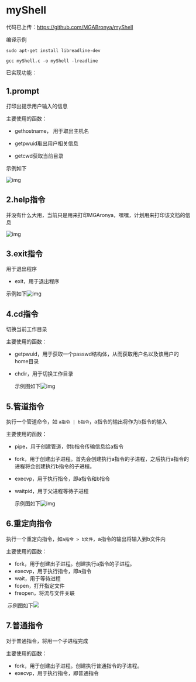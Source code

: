 # myShell

代码已上传：https://github.com/MGABronya/myShell

编译示例

````shell
sudo apt-get install libreadline-dev
````
````shell
gcc myShell.c -o myShell -lreadline
````

已实现功能：

## 1.prompt

打印出提示用户输入的信息

主要使用的函数：

- gethostname， 用于取出主机名

- getpwuid取出用户相关信息

- getcwd获取当前目录

示例如下

![img](http://img.mgaronya.com/78c9a95b15a47cbe3543fd3b08524d1.png) 

## 2.help指令

并没有什么大用，当前只是用来打印MGAronya，嘿嘿，计划用来打印该文档的信息

 ![img](http://img.mgaronya.com/a3630e646273009f8529b089a7131c9.png) 

## 3.exit指令

用于退出程序

- exit，用于退出程序

 示例如下![img](http://img.mgaronya.com/6c72ffd6c75ba2542c5d9f136a116b9.png) 

## 4.cd指令

切换当前工作目录

主要使用的函数：

-  getpwuid，用于获取一个passwd结构体，从而获取用户名以及该用户的home目录
- chdir，用于切换工作目录

  示例图如下![img](http://img.mgaronya.com/33244724b7c7d52cc8f259244463785.png) 

## 5.管道指令

执行一个管道命令，如 `a指令 | b指令`，a指令的输出将作为b指令的输入

主要使用的函数：

- pipe，用于创建管道，供b指令传输信息给a指令
- fork，用于创建出子进程。首先会创建执行a指令的子进程，之后执行a指令的进程将会创建执行b指令的子进程。
- execvp，用于执行指令，即a指令和b指令
- waitpid，用于父进程等待子进程

   示例图如下![img](http://img.mgaronya.com/54c67062d8a40972159ec473dd84577.png) 

## 6.重定向指令

执行一个重定向指令，如`a指令 > b文件`，a指令的输出将输入到b文件内

主要使用的函数：

- fork，用于创建出子进程。创建执行a指令的子进程。
- execvp，用于执行指令，即a指令
- wait，用于等待进程
- fopen，打开指定文件
- freopen，将流与文件关联

​    示例图如下![](http://img.mgaronya.com/c56515b97cec00879bb7219d5649742.png) 

## 7.普通指令

对于普通指令，将用一个子进程完成

主要使用的函数：

- fork，用于创建出子进程。创建执行普通指令的子进程。
- execvp，用于执行指令，即普通指令
